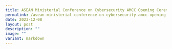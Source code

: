 ```yaml
---
title: ASEAN Ministerial Conference on Cybersecurity AMCC Opening Ceremony
permalink: /asean-ministerial-conference-on-cybersecurity-amcc-opening-ceremony/
date: 2023-12-08
layout: post
description: ""
image: ""
variant: markdown
---
```

